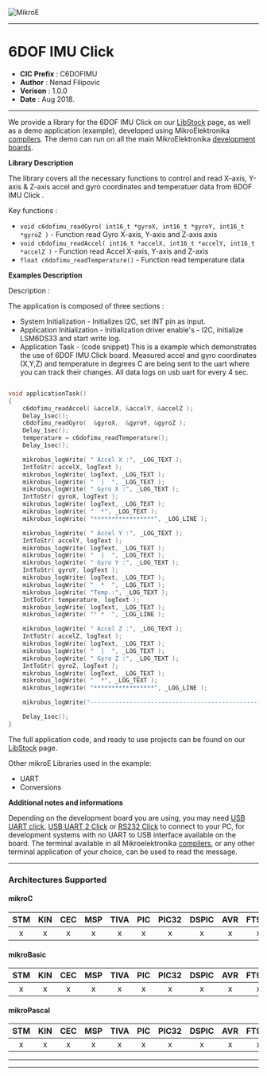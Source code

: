 ![MikroE](http://www.mikroe.com/img/designs/beta/logo_small.png)

---

# 6DOF IMU Click

- **CIC Prefix**  : C6DOFIMU
- **Author**      : Nenad Filipovic
- **Verison**     : 1.0.0
- **Date**        : Aug 2018.

---

We provide a library for the 6DOF IMU Click on our [LibStock](https://libstock.mikroe.com/projects/view/1541/6dof-imu-click-example) 
page, as well as a demo application (example), developed using MikroElektronika 
[compilers](http://shop.mikroe.com/compilers). The demo can run on all the main 
MikroElektronika [development boards](http://shop.mikroe.com/development-boards).

**Library Description**

The library covers all the necessary functions to control and read X-axis, Y-axis & Z-axis  accel and gyro coordinates and temperatuer data from 6DOF IMU Click .

Key functions :

- ``` void c6dofimu_readGyro( int16_t *gyroX, int16_t *gyroY, int16_t *gyroZ ) ``` - Function read Gyro X-axis, Y-axis and Z-axis axis
- ``` void c6dofimu_readAccel( int16_t *accelX, int16_t *accelY, int16_t *accelZ ) ``` - Function read Accel X-axis, Y-axis and Z-axis
- ``` float c6dofimu_readTemperature() ``` - Function read temperature data

**Examples Description**

Description :

The application is composed of three sections :

- System Initialization - Initializes I2C, set INT pin as input.
- Application Initialization - Initialization driver enable's - I2C, initialize LSM6DS33 and start write log.
- Application Task - (code snippet) This is a example which demonstrates the use of 6DOF IMU Click board.
     Measured accel and gyro coordinates (X,Y,Z) and temperature in degrees C are being sent to the uart where you can track their changes.
     All data logs on usb uart for every 4 sec.


```.c

void applicationTask()
{
    c6dofimu_readAccel( &accelX, &accelY, &accelZ );
    Delay_1sec();
    c6dofimu_readGyro(  &gyroX,  &gyroY, &gyroZ );
    Delay_1sec();
    temperature = c6dofimu_readTemperature();
    Delay_1sec();

    mikrobus_logWrite( " Accel X :", _LOG_TEXT );
    IntToStr( accelX, logText );
    mikrobus_logWrite( logText, _LOG_TEXT );
    mikrobus_logWrite( "  |  ", _LOG_TEXT );
    mikrobus_logWrite( " Gyro X :", _LOG_TEXT );
    IntToStr( gyroX, logText );
    mikrobus_logWrite( logText, _LOG_TEXT );
    mikrobus_logWrite( "  *", _LOG_TEXT );
    mikrobus_logWrite( "*****************", _LOG_LINE );

    mikrobus_logWrite( " Accel Y :", _LOG_TEXT );
    IntToStr( accelY, logText );
    mikrobus_logWrite( logText, _LOG_TEXT );
    mikrobus_logWrite( "  |  ", _LOG_TEXT );
    mikrobus_logWrite( " Gyro Y :", _LOG_TEXT );
    IntToStr( gyroY, logText );
    mikrobus_logWrite( logText, _LOG_TEXT );
    mikrobus_logWrite( "  *  ", _LOG_TEXT );
    mikrobus_logWrite( "Temp.:", _LOG_TEXT );
    IntToStr( temperature, logText );
    mikrobus_logWrite( logText, _LOG_TEXT );
    mikrobus_logWrite( "° *  ", _LOG_LINE );

    mikrobus_logWrite( " Accel Z :", _LOG_TEXT );
    IntToStr( accelZ, logText );
    mikrobus_logWrite( logText, _LOG_TEXT );
    mikrobus_logWrite( "  |  ", _LOG_TEXT );
    mikrobus_logWrite( " Gyro Z :", _LOG_TEXT );
    IntToStr( gyroZ, logText );
    mikrobus_logWrite( logText, _LOG_TEXT );
    mikrobus_logWrite( "  *", _LOG_TEXT );
    mikrobus_logWrite( "*****************", _LOG_LINE );

    mikrobus_logWrite("---------------------------------------------------------", _LOG_LINE);

    Delay_1sec();
}

```



The full application code, and ready to use projects can be found on our 
[LibStock](https://libstock.mikroe.com/projects/view/1541/6dof-imu-click-example) page.

Other mikroE Libraries used in the example:

- UART
- Conversions

**Additional notes and informations**

Depending on the development board you are using, you may need 
[USB UART click](http://shop.mikroe.com/usb-uart-click), 
[USB UART 2 Click](http://shop.mikroe.com/usb-uart-2-click) or 
[RS232 Click](http://shop.mikroe.com/rs232-click) to connect to your PC, for 
development systems with no UART to USB interface available on the board. The 
terminal available in all Mikroelektronika 
[compilers](http://shop.mikroe.com/compilers), or any other terminal application 
of your choice, can be used to read the message.

---
### Architectures Supported

#### mikroC

| STM | KIN | CEC | MSP | TIVA | PIC | PIC32 | DSPIC | AVR | FT90x |
|:-:|:-:|:-:|:-:|:-:|:-:|:-:|:-:|:-:|:-:|
| x | x | x | x | x | x | x | x | x | x |

#### mikroBasic

| STM | KIN | CEC | MSP | TIVA | PIC | PIC32 | DSPIC | AVR | FT90x |
|:-:|:-:|:-:|:-:|:-:|:-:|:-:|:-:|:-:|:-:|
| x | x | x | x | x | x | x | x | x | x |

#### mikroPascal

| STM | KIN | CEC | MSP | TIVA | PIC | PIC32 | DSPIC | AVR | FT90x |
|:-:|:-:|:-:|:-:|:-:|:-:|:-:|:-:|:-:|:-:|
| x | x | x | x | x | x | x | x | x | x |

---
---
